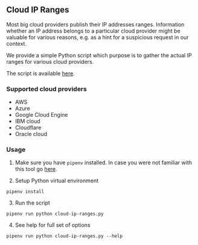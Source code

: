 ## Cloud IP Ranges

Most big cloud providers publish their IP addresses ranges. Information whether an IP address belongs to a particular cloud provider
might be valuable for various reasons, e.g. as a hint for a suspicious request in our context.  

We provide a simple Python script which purpose is to gather the actual IP ranges for various cloud providers.

The script is available [here](https://github.com/nixer-io/nixer-spring-plugin/tree/master/scripts/ip_cloud_ranges).
 
### Supported cloud providers

- AWS
- Azure
- Google Cloud Engine
- IBM cloud
- Cloudflare
- Oracle cloud
  
### Usage

1. Make sure you have `pipenv` installed. In case you were not familiar with this tool go [here](https://github.com/pypa/pipenv).

2. Setup Python virtual environment
```
pipenv install
```

3. Run the script
```
pipenv run python cloud-ip-ranges.py
```

4. See help for full set of options
```
pipenv run python cloud-ip-ranges.py --help
```
